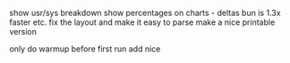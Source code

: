 show usr/sys breakdown
show percentages on charts - deltas
bun is 1.3x faster etc.
fix the layout and make it easy to parse
make a nice printable version

only do warmup before first run
add nice
